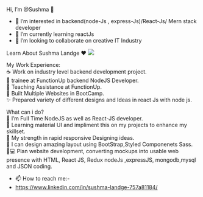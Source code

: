   Hi, I’m @Sushma 👋
- 👀 I’m interested in backend(node-Js , express-Js)/React-Js/ Mern stack developer
- 🌱 I’m currently learning reactJs
- 💞️ I’m looking to collaborate on creative IT Industry 

Learn About Sushma Landge ❤️
<img src="https://cdn.dribbble.com/users/3853792/screenshots/13895772/media/adafde56c266d90cfb7f26f328f18b6b.png?compress=1&resize=450x338&vertical=top " />


My Work Experience:<br/>
☕ Work on industry level backend development project.<br/>
🙋 trainee at FunctionUp backend NodeJS Developer. <br/>
🙋 Teaching Assistance at FunctionUp.  <br/>
🚀 Built Multiple Websites in BootCamp.<br/>
✨ Prepared variety of different designs and Ideas in react Js with node js.<br/>
 
 What can i do? <br/>
🌱 I’m Full Time NodeJS as well as React-JS developer.<br/>
🌱 Learning material UI and impliment this on my projects to enhance my skillset.<br/>
💪 My strength in rapid responsive Designing ideas.<br/>
🎨 I can design amazing layout using BootStrap,Styled Componenets Sass.<br/>
🧑💻 Plan website development, converting mockups into usable web presence with HTML, React JS, Redux nodeJs ,expressJS, mongodb,mysql and JSON coding.<br/>

- 📫 How to reach me:-<br/>
- https://www.linkedin.com/in/sushma-landge-757a81184/


